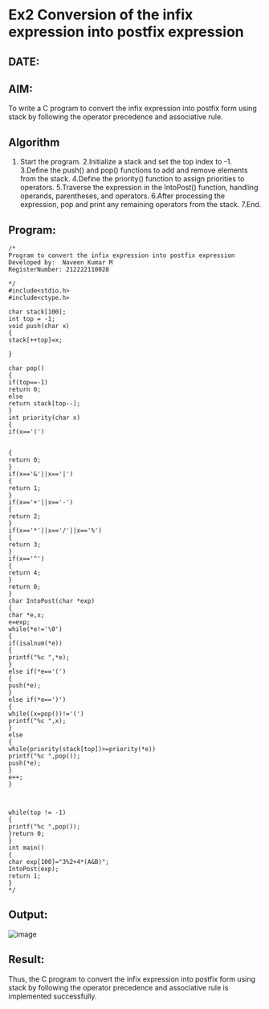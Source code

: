 # Ex2 Conversion of the infix expression into postfix expression
## DATE:
## AIM:
To write a C program to convert the infix expression into postfix form using stack by following the operator precedence and associative rule.

## Algorithm
1. Start the program.
2.Initialize a stack and set the top index to -1.
3.Define the push() and pop() functions to add and remove elements from the stack.
4.Define the priority() function to assign priorities to operators.
5.Traverse the expression in the IntoPost() function, handling operands, parentheses, and operators.
6.After processing the expression, pop and print any remaining operators from the stack.
7.End.
  
## Program:
```
/*
Program to convert the infix expression into postfix expression
Developed by:  Naveen Kumar M
RegisterNumber: 212222110028

*/
#include<stdio.h> 
#include<ctype.h> 
 
char stack[100]; 
int top = -1; 
void push(char x) 
{ 
stack[++top]=x; 
 
} 
 
char pop() 
{ 
if(top==-1) 
return 0; 
else 
return stack[top--]; 
} 
int priority(char x) 
{ 
if(x=='(') 
  
  
{ 
return 0; 
} 
if(x=='&'||x=='|') 
{ 
return 1; 
} 
if(x=='+'||x=='-') 
{ 
return 2; 
} 
if(x=='*'||x=='/'||x=='%') 
{ 
return 3; 
} 
if(x=='^') 
{ 
return 4; 
} 
return 0; 
} 
char IntoPost(char *exp) 
{ 
char *e,x; 
e=exp; 
while(*e!='\0') 
{ 
if(isalnum(*e)) 
{ 
printf("%c ",*e); 
} 
else if(*e=='(') 
{ 
push(*e); 
} 
else if(*e==')') 
{ 
while((x=pop())!='(') 
printf("%c ",x); 
} 
else 
{ 
while(priority(stack[top])>=priority(*e)) 
printf("%c ",pop()); 
push(*e); 
} 
e++; 
} 
  
  
 
while(top != -1) 
{ 
printf("%c ",pop()); 
}return 0; 
} 
int main() 
{ 
char exp[100]="3%2+4*(A&B)"; 
IntoPost(exp); 
return 1; 
}  
*/
```

## Output:

![image](https://github.com/user-attachments/assets/7baf42b1-800f-4019-9547-3b424f35b39a)


## Result:
Thus, the C program to convert the infix expression into postfix form using stack by following the operator precedence and associative rule is implemented successfully.

